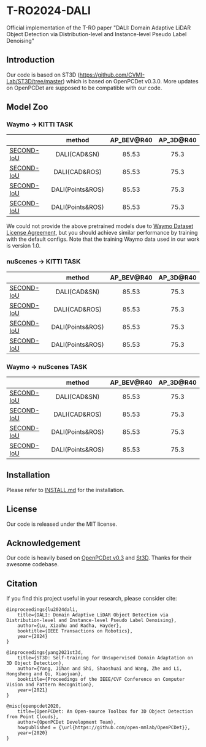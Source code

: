# T-RO2024-DALI
Official implementation of the T-RO paper "DALI: Domain Adaptive LiDAR Object Detection via Distribution-level and Instance-level Pseudo Label Denoising"

## Introduction
Our code is based on ST3D (https://github.com/CVMI-Lab/ST3D/tree/master) which is based on OpenPCDet v0.3.0. More updates on OpenPCDet are supposed to be compatible with our code.

## Model Zoo
### Waymo -> KITTI TASK
|                                                                                             |     method        | AP_BEV@R40 | AP_3D@R40 | 
|---------------------------------------------------------------------------------------------|:-----------------:|:----------:|:---------:|
| [SECOND-IoU](tools/cfgs/da-waymo-kitti_models/secondiou_st3d/secondiou_st3d_car.yaml)       |   DALI(CAD&SN)    |    85.53   |    75.3   | 
| [SECOND-IoU](tools/cfgs/da-waymo-kitti_models/secondiou_st3d/secondiou_st3d_car.yaml)       |   DALI(CAD&ROS)   |    85.53   |    75.3   |
| [SECOND-IoU](tools/cfgs/da-waymo-kitti_models/secondiou_st3d/secondiou_st3d_car.yaml)       |   DALI(Points&ROS)|    85.53   |    75.3   | 
| [SECOND-IoU](tools/cfgs/da-waymo-kitti_models/secondiou_st3d/secondiou_st3d_car.yaml)       |   DALI(Points&ROS)|    85.53   |    75.3   | 

We could not provide the above pretrained models due to [Waymo Dataset License Agreement](https://waymo.com/open/terms/), 
but you should achieve similar performance by training with the default configs. Note that the training Waymo data used in our work is version 1.0. 

### nuScenes -> KITTI TASK
|                                                                                             |     method        | AP_BEV@R40 | AP_3D@R40 | 
|---------------------------------------------------------------------------------------------|:-----------------:|:----------:|:---------:|
| [SECOND-IoU](tools/cfgs/da-waymo-kitti_models/secondiou_st3d/secondiou_st3d_car.yaml)       |   DALI(CAD&SN)    |    85.53   |    75.3   | 
| [SECOND-IoU](tools/cfgs/da-waymo-kitti_models/secondiou_st3d/secondiou_st3d_car.yaml)       |   DALI(CAD&ROS)   |    85.53   |    75.3   |
| [SECOND-IoU](tools/cfgs/da-waymo-kitti_models/secondiou_st3d/secondiou_st3d_car.yaml)       |   DALI(Points&ROS)|    85.53   |    75.3   | 
| [SECOND-IoU](tools/cfgs/da-waymo-kitti_models/secondiou_st3d/secondiou_st3d_car.yaml)       |   DALI(Points&ROS)|    85.53   |    75.3   | 

### Waymo -> nuScenes TASK
|                                                                                             |     method        | AP_BEV@R40 | AP_3D@R40 | 
|---------------------------------------------------------------------------------------------|:-----------------:|:----------:|:---------:|
| [SECOND-IoU](tools/cfgs/da-waymo-kitti_models/secondiou_st3d/secondiou_st3d_car.yaml)       |   DALI(CAD&SN)    |    85.53   |    75.3   | 
| [SECOND-IoU](tools/cfgs/da-waymo-kitti_models/secondiou_st3d/secondiou_st3d_car.yaml)       |   DALI(CAD&ROS)   |    85.53   |    75.3   |
| [SECOND-IoU](tools/cfgs/da-waymo-kitti_models/secondiou_st3d/secondiou_st3d_car.yaml)       |   DALI(Points&ROS)|    85.53   |    75.3   | 
| [SECOND-IoU](tools/cfgs/da-waymo-kitti_models/secondiou_st3d/secondiou_st3d_car.yaml)       |   DALI(Points&ROS)|    85.53   |    75.3   | 

## Installation

Please refer to [INSTALL.md](https://github.com/CVMI-Lab/ST3D/blob/master/docs/INSTALL.md) for the installation.

## License

Our code is released under the MIT license.

## Acknowledgement

Our code is heavily based on [OpenPCDet v0.3](https://github.com/open-mmlab/OpenPCDet/commit/e3bec15f1052b4827d942398f20f2db1cb681c01) and [St3D](https://github.com/CVMI-Lab/ST3D/tree/master). Thanks for their awesome codebase.

## Citation

If you find this project useful in your research, please consider cite:
```
@inproceedings{lu2024dali,
    title={DALI: Domain Adaptive LiDAR Object Detection via Distribution-level and Instance-level Pseudo Label Denoising},
    author={Lu, Xiaohu and Radha, Hayder},
    booktitle={IEEE Transactions on Robotics},
    year={2024}
}
```
```
@inproceedings{yang2021st3d,
    title={ST3D: Self-training for Unsupervised Domain Adaptation on 3D Object Detection},
    author={Yang, Jihan and Shi, Shaoshuai and Wang, Zhe and Li, Hongsheng and Qi, Xiaojuan},
    booktitle={Proceedings of the IEEE/CVF Conference on Computer Vision and Pattern Recognition},
    year={2021}
}
```
```
@misc{openpcdet2020,
    title={OpenPCDet: An Open-source Toolbox for 3D Object Detection from Point Clouds},
    author={OpenPCDet Development Team},
    howpublished = {\url{https://github.com/open-mmlab/OpenPCDet}},
    year={2020}
}
```
